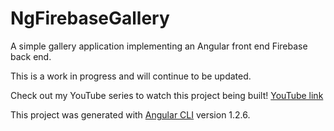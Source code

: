 # NgFirebaseGallery

A simple gallery application implementing an Angular front end Firebase back end.

This is a work in progress and will continue to be updated.

Check out my YouTube series to watch this project being built!
[YouTube link](https://www.youtube.com/watch?v=VkxMmRjPx7k)

This project was generated with [Angular CLI](https://github.com/angular/angular-cli) version 1.2.6.

